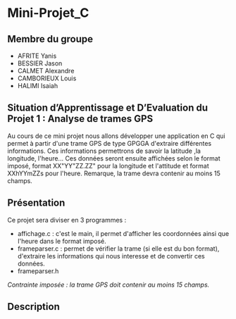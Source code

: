 # Mini-Projet_C
##  Membre du groupe

 - AFRITE Yanis
 - BESSIER Jason
 - CALMET Alexandre
 - CAMBORIEUX Louis
 - HALIMI Isaiah

## Situation d’Apprentissage et D’Evaluation du Projet 1 : Analyse de trames GPS

Au cours de ce mini projet nous allons développer une application en C qui permet à partir d'une trame GPS de type GPGGA d'extraire différentes informations. Ces informations permettrons de savoir la latitude ,la longitude, l'heure... Ces données seront ensuite affichées selon le format imposé, format XX"YY"ZZ.ZZ" pour la longitude et l'attitude et format XXhYYmZZs pour l'heure. Remarque, la trame devra contenir au moins 15 champs.


##  Présentation

Ce projet sera diviser en 3 programmes :

 - affichage.c : c'est le main, il permet d'afficher les coordonnées ainsi que l'heure dans le format imposé.
 - frameparser.c : permet de vérifier la trame (si elle est du bon format), d'extraire les informations qui nous interesse et de convertir ces données.
 - frameparser.h
 
*Contrainte imposée : la trame GPS doit contenir au moins 15 champs.*

##  Description

